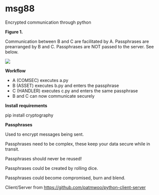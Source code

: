 # msg88
 Encrypted communication through python

**Figure 1.**

Communication between B and C are facilitated by A. Passphrases are prearranged by B and C. Passphrases are NOT passed to the server. See below.

<img src="https://raw.githubusercontent.com/Curt-Lucas/msg88/main/fig1.png"/>

**Workflow**
 - A (COMSEC) executes a.py
 - B (ASSET) executes b.py and enters the passphrase
 - C (HANDLER) executes c.py and enters the same passphrase
 - B and C can now communicate securely

**Install requirements**

pip install cryptography

**Passphrases**

Used to encrypt messages being sent. 

Passphrases need to be complex, these keep your data secure while in transit.

Passphrases should never be reused!

Passphrases could be created by rolling dice.

Passphrases could become compromised, burn and blend.

Client/Server from https://github.com/patmwoo/python-client-server
